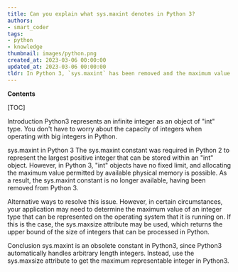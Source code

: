 ```yaml
---
title: Can you explain what sys.maxint denotes in Python 3?
authors:
- smart_coder
tags:
- python
- knowledge
thumbnail: images/python.png
created_at: 2023-03-06 00:00:00
updated_at: 2023-03-06 00:00:00
tldr: In Python 3, `sys.maxint` has been removed and the maximum value of integers is now limited only by available memory.
---
```


**Contents**

[TOC]

Introduction 
Python3 represents an infinite integer as an object of "int" type. You don't have to worry about the capacity of integers when operating with big integers in Python. 

sys.maxint in Python 3
The sys.maxint constant was required in Python 2 to represent the largest positive integer that can be stored within an "int" object. However, in Python 3, "int" objects have no fixed limit, and allocating the maximum value permitted by available physical memory is possible. As a result, the sys.maxint constant is no longer available, having been removed from Python 3.

Alternative ways to resolve this issue.
However, in certain circumstances, your application may need to determine the maximum value of an integer type that can be represented on the operating system that it is running on. If this is the case, the sys.maxsize attribute may be used, which returns the upper bound of the size of integers that can be processed in Python. 

Conclusion
sys.maxint is an obsolete constant in Python3, since Python3 automatically handles arbitrary length integers. Instead, use the sys.maxsize attribute to get the maximum representable integer in Python3.
